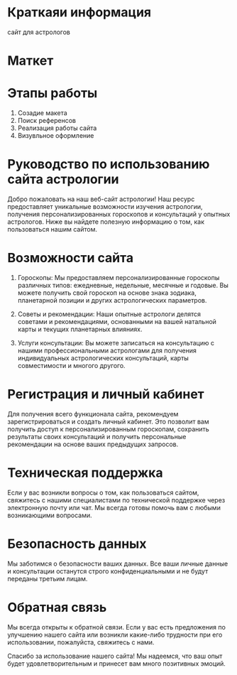 # Краткаяи информация 
сайт для астрологов 

# Маткет 

# Этапы работы
1. Созадие макета
2. Поиск референсов
3. Реализация работы сайта
4. Визувльное оформление
   
# Руководство по использованию сайта астрологии

Добро пожаловать на наш веб-сайт астрологии! Наш ресурс предоставляет уникальные возможности изучения астрологии, получения персонализированных гороскопов и консультаций у опытных астрологов. Ниже вы найдете полезную информацию о том, как пользоваться нашим сайтом.

# Возможности сайта

1. Гороскопы: Мы предоставляем персонализированные гороскопы различных типов: ежедневные, недельные, месячные и годовые. Вы можете получить свой гороскоп на основе знака зодиака, планетарной позиции и других астрологических параметров.

2. Советы и рекомендации: Наши опытные астрологи делятся советами и рекомендациями, основанными на вашей натальной карты и текущих планетарных влияниях.

3. Услуги консультации: Вы можете записаться на консультацию с  нашими профессиональными астрологами для получения индивидуальных астрологических консультаций, карты совместимости и многого другого.

# Регистрация и личный кабинет

Для получения всего функционала сайта, рекомендуем зарегистрироваться и создать личный кабинет. Это позволит вам получить доступ к персонализированным гороскопам, сохранить результаты своих консультаций и получить персональные рекомендации на основе ваших предыдущих запросов.

# Техническая поддержка

Если у вас возникли вопросы о том, как пользоваться сайтом, свяжитесь с нашими специалистами по технической поддержке через электронную почту или чат. Мы всегда готовы помочь вам с любыми возникающими вопросами.

# Безопасность данных

Мы заботимся о безопасности ваших данных. Все ваши личные данные и консультации останутся строго конфиденциальными и не будут переданы третьим лицам.

# Обратная связь

Мы всегда открыты к обратной связи. Если у вас есть предложения по улучшению нашего сайта или возникли какие-либо трудности при его использовании, пожалуйста, свяжитесь с нами.

Спасибо за использование нашего сайта! Мы надеемся, что ваш опыт будет удовлетворительным и принесет вам много позитивных эмоций.
